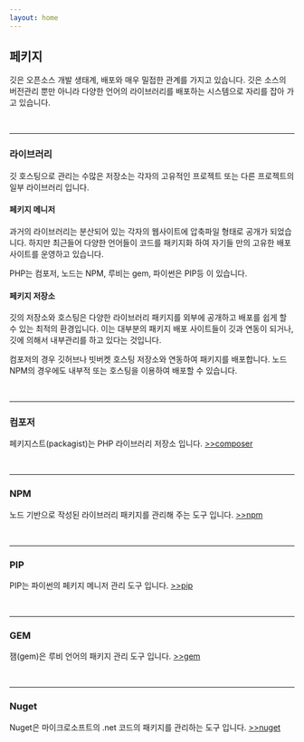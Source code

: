 ```yaml
---
layout: home
---
```

## 페키지
깃은 오픈소스 개발 생태계, 배포와 매우 밀접한 관계를 가지고 있습니다. 깃은 소스의 버전관리 뿐만 아니라 다양한 언어의 라이브러리를 배포하는 시스템으로 자리를 잡아 가고 있습니다.

<br>
<hr>

### 라이브러리
깃 호스팅으로 관리는 수많은 저장소는 각자의 고유적인 프로젝트 또는 다른 프로젝트의 일부 라이브러리 입니다.  

#### 페키지 메니저
과거의 라이브러리는 분산되어 있는 각자의 웹사이트에 압축파일 형태로 공개가 되었습니다. 하지만 최근들어 다양한 언어들이 코드를 패키지화 하여 자기들 만의 고유한 배포 사이트를 운영하고 있습니다.

PHP는 컴포저, 노드는 NPM, 루비는 gem, 파이썬은 PIP등 이 있습니다.  

#### 페키지 저장소
깃의 저장소와 호스팅은 다양한 라이브러리 패키지를 외부에 공개하고 배포를 쉽게 할 수 있는 최적의 환경입니다. 이는 대부분의 패키지 배포 사이트들이 깃과 연동이 되거나, 깃에 의해서 내부관리를 하고 있다는 것입니다.  

컴포저의 경우 깃허브나 빗버켓 호스팅 저장소와 연동하여 패키지를 배포합니다. 노드 NPM의 경우에도 내부적 또는 호스팅을 이용하여 배포할 수 있습니다.  

<br>
<hr>

### 컴포저
페키지스트(packagist)는 PHP 라이브러리 저장소 입니다. [>>composer](composer)

<br>
<hr>

### NPM
노드 기반으로 작성된 라이브러리 패키지를 관리해 주는 도구 입니다. [>>npm](npm)

<br>
<hr>

### PIP
PIP는 파이썬의 페키지 메니저 관리 도구 입니다. [>>pip](pip)

<br>
<hr>

### GEM
잼(gem)은 루비 언어의 패키지 관리 도구 입니다. [>>gem](gem)

<br>
<hr>

### Nuget
Nuget은 마이크로소프트의 .net 코드의 패키지를 관리하는 도구 입니다. [>>nuget](nuget)




<br><br><br>
